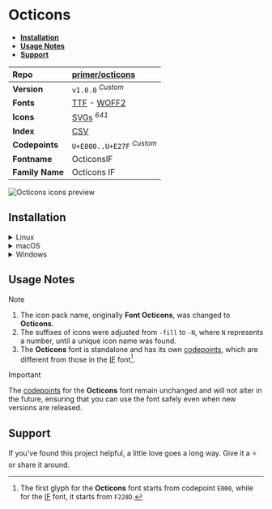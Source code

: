 # Octicons

- [**Installation**](#installation)
- [**Usage Notes**](#usage-notes)
- [**Support**](#support)

| Repo            | [primer/octicons](https://github.com/primer/octicons)                                                                                                                           |
| :-------------- | :------------------------------------------------------------------------------------------------------------------------------------------------------------------------------ |
| **Version**     | `v1.0.0` <sup>_Custom_</sup>                                                                                                                                                    |
| **Fonts**       | [TTF](https://raw.githubusercontent.com/iconicFonts/if/main/fonts/TTF/Octicons.ttf) - [WOFF2](https://raw.githubusercontent.com/iconicFonts/if/main/fonts/WOFF2/Octicons.woff2) |
| **Icons**       | [SVGs](https://github.com/iconicFonts/if/tree/main/packs/Octicons/svgs) <sup>_641_</sup>                                                                                        |
| **Index**       | [CSV](https://github.com/iconicFonts/if/blob/main/indices/Octicons.csv)                                                                                                         |
| **Codepoints**  | `U+E000..U+E27F` <sup>_Custom_</sup>                                                                                                                                            |
| **Fontname**    | OcticonsIF                                                                                                                                                                      |
| **Family Name** | Octicons IF                                                                                                                                                                     |

<picture>
  <source media="(prefers-color-scheme: dark)" srcset="https://raw.githubusercontent.com/iconicFonts/if/main/imgs/Octicons_dark.png">
  <img alt="Octicons icons preview" src="https://raw.githubusercontent.com/iconicFonts/if/main/imgs/Octicons_light.png">
</picture>

## Installation

<details>

<summary>Linux</summary>

```sh
curl -o ~/.local/share/fonts/Octicons.ttf https://raw.githubusercontent.com/iconicFonts/if/main/fonts/TTF/Octicons.ttf
```

Refresh font cache:

```sh
fc-cache -f ~/.local/share/fonts
```

</details>

<details>

<summary>macOS</summary>

```sh
curl -o ~/Library/Fonts/Octicons.ttf https://raw.githubusercontent.com/iconicFonts/if/main/fonts/TTF/Octicons.ttf
```

</details>

<details>

<summary>Windows</summary>

```sh
curl -o C:\Windows\Fonts\Octicons.ttf https://raw.githubusercontent.com/iconicFonts/if/main/fonts/TTF/Octicons.ttf
```

</details>

## Usage Notes

> [!NOTE]
>
> 1. The icon pack name, originally **Font Octicons**, was changed to **Octicons**.
> 2. The suffixes of icons were adjusted from `-fill` to `-N`, where `N` represents a number, until a unique icon name was found.
> 3. The **Octicons** font is standalone and has its own [codepoints](https://github.com/iconicFonts/if/blob/main/indices/Octicons.csv), which are different from those in the [IF](https://github.com/iconicFonts/if/blob/main/indices/if.csv) font[^1].

> [!IMPORTANT]
> The [codepoints](https://github.com/iconicFonts/if/blob/main/indices/Octicons.csv) for the **Octicons** font remain unchanged and will not alter in the future, ensuring that you can use the font safely even when new versions are released.

## Support

If you've found this project helpful, a little love goes a long way. Give it a :star: or share it around.

[^1]: The first glyph for the **Octicons** font starts from codepoint `E000`, while for the [IF](https://github.com/iconicFonts/if/blob/main/indices/if.csv) font, it starts from `F228D`.
